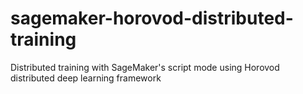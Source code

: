 # sagemaker-horovod-distributed-training
Distributed training with SageMaker's script mode using Horovod distributed deep learning framework
